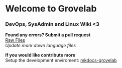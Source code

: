 # Welcome to Grovelab 

### DevOps, SysAdmin and Linux Wiki <3

**Found any errors? Submit a pull request**  
[Raw Files](https://github.com/Infinitetutts/mkdocs-grovelab/tree/master/volume/grovelab/docs)  
*Update mark down language files*


**If you would like contribute more**  
Setup the development enviroment: 
[mkdocs-grovelab](https://github.com/Infinitetutts/mkdocs-grovelab)
